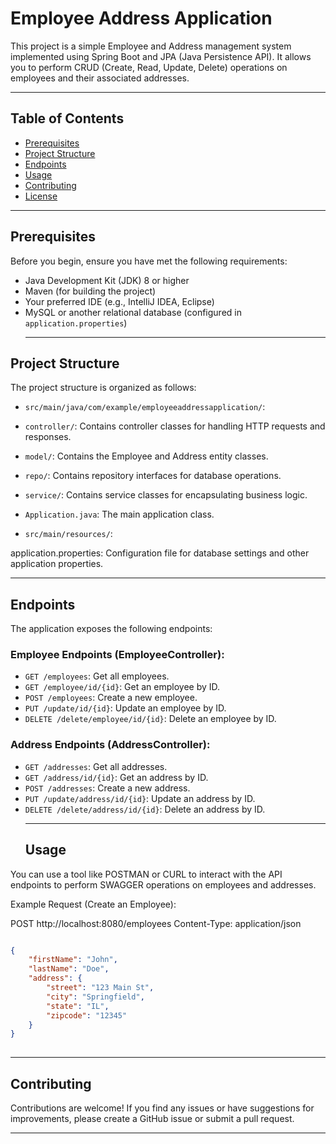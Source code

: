 # Employee Address Application

This project is a simple Employee and Address management system implemented using Spring Boot and JPA (Java Persistence API). It allows you to perform CRUD (Create, Read, Update, Delete) operations on employees and their associated addresses.
*** 

## Table of Contents

- [Prerequisites](#prerequisites)
- [Project Structure](#project-structure)
- [Endpoints](#endpoints)
- [Usage](#usage)
- [Contributing](#contributing)
- [License](#license)
 ***

## Prerequisites

Before you begin, ensure you have met the following requirements:

- Java Development Kit (JDK) 8 or higher
- Maven (for building the project)
- Your preferred IDE (e.g., IntelliJ IDEA, Eclipse)
- MySQL or another relational database (configured in `application.properties`)
  ***
  
 ## Project Structure
The project structure is organized as follows:

- `src/main/java/com/example/employeeaddressapplication/`:

- `controller/`: Contains controller classes for handling HTTP requests and responses.
- `model/`: Contains the Employee and Address entity classes.
- `repo/`: Contains repository interfaces for database operations.
- `service/`: Contains service classes for encapsulating business logic.
- `Application.java`: The main application class.
- `src/main/resources/`:

application.properties: Configuration file for database settings and other application properties.
***
## Endpoints
The application exposes the following endpoints:

### Employee Endpoints (EmployeeController):
- `GET /employees`: Get all employees.
- `GET /employee/id/{id}`: Get an employee by ID.
- `POST /employees`: Create a new employee.
- `PUT /update/id/{id}`: Update an employee by ID.
- `DELETE /delete/employee/id/{id}`: Delete an employee by ID.
### Address Endpoints (AddressController):
- `GET /addresses`: Get all addresses.
- `GET /address/id/{id}`: Get an address by ID.
- `POST /addresses`: Create a new address.
- `PUT /update/address/id/{id}`: Update an address by ID.
- `DELETE /delete/address/id/{id}`: Delete an address by ID.
  ***
  ## Usage
You can use a tool like POSTMAN or CURL to interact with the API endpoints to perform SWAGGER operations on employees and addresses.

Example Request (Create an Employee):

POST http://localhost:8080/employees
Content-Type: application/json
```json

{
    "firstName": "John",
    "lastName": "Doe",
    "address": {
        "street": "123 Main St",
        "city": "Springfield",
        "state": "IL",
        "zipcode": "12345"
    }
}
   

 ```
***
## Contributing
Contributions are welcome! If you find any issues or have suggestions for improvements, please create a GitHub issue or submit a pull request.
***




